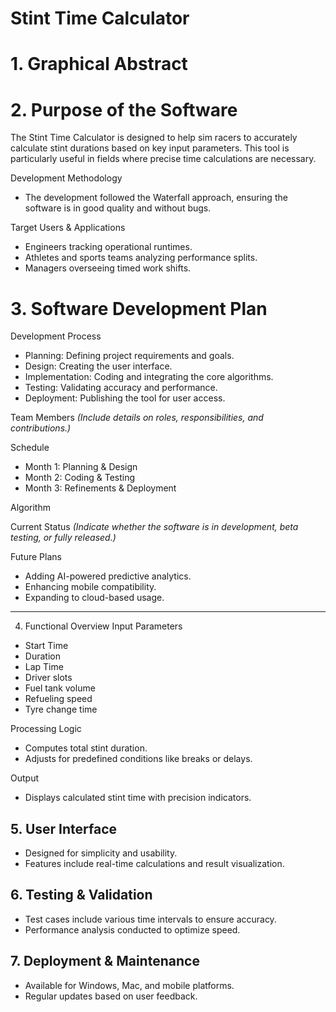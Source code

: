 # Stint Time Calculator 

# 1. Graphical Abstract


# 2. Purpose of the Software
The Stint Time Calculator is designed to help sim racers to accurately calculate stint durations based on key input parameters. This tool is particularly useful in fields where precise time calculations are necessary.

Development Methodology
- The development followed the Waterfall approach, ensuring the software is in good quality and without bugs. 

Target Users & Applications
- Engineers tracking operational runtimes.
- Athletes and sports teams analyzing performance splits.
- Managers overseeing timed work shifts.

# 3. Software Development Plan
   Development Process
- Planning: Defining project requirements and goals.
- Design: Creating the user interface.
- Implementation: Coding and integrating the core algorithms.
- Testing: Validating accuracy and performance.
- Deployment: Publishing the tool for user access.

Team Members
*(Include details on roles, responsibilities, and contributions.)*

Schedule
- Month 1: Planning & Design
- Month 2: Coding & Testing
- Month 3: Refinements & Deployment

Algorithm

Current Status
*(Indicate whether the software is in development, beta testing, or fully released.)*

Future Plans
- Adding AI-powered predictive analytics.
- Enhancing mobile compatibility.
- Expanding to cloud-based usage.

------------------------------------------------

4. Functional Overview
   Input Parameters
- Start Time
- Duration
- Lap Time
- Driver slots
- Fuel tank volume
- Refueling speed
- Tyre change time

Processing Logic
- Computes total stint duration.
- Adjusts for predefined conditions like breaks or delays.

Output
- Displays calculated stint time with precision indicators.

## **5. User Interface**
- Designed for simplicity and usability.
- Features include real-time calculations and result visualization.

## **6. Testing & Validation**
- Test cases include various time intervals to ensure accuracy.
- Performance analysis conducted to optimize speed.

## **7. Deployment & Maintenance**
- Available for Windows, Mac, and mobile platforms.
- Regular updates based on user feedback.
